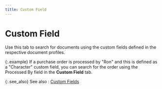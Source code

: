 ```yaml
---
title: Custom Field
---
```


# Custom Field


Use this tab to search for documents using the custom fields defined  in the respective document profiles.


{:.example}
If a purchase order is processed by "Ron"  and this is defined as a "Character" custom field, you can search  for the order using the Processed By field in the **Custom 
 Field** tab.


{:.see_also}
See also
: [Custom  Fields]({{site.wwe_chm}}/advanced-options/find-function/custom_field_wwe_find_filter.html)
